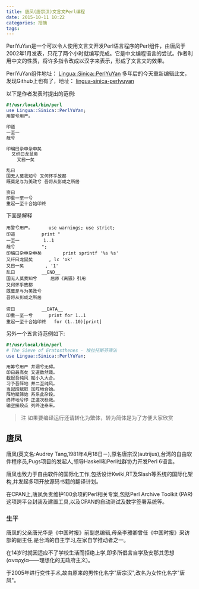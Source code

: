 ```yaml
---
title: 唐凤(唐宗汉)文言文Perl编程
date: 2015-10-11 10:22
categories: 拾摘
tags:
---
```

PerlYuYan是一个可以令人使用文言文开发Perl语言程序的Perl组件，由唐凤于2002年1月发表，只花了两个小时就编写完成。它是中文编程语言的尝试。作者利用中文的性质，将许多指令改成以汉字来表示，形成了文言文的效果。

<!-- more -->

PerlYuYan组件地址：
[Lingua::Sinica::PerlYuYan](https://metacpan.org/release/AUTRIJUS/Lingua-Sinica-PerlYuYan-0.03)
多年后的今天重新编辑此文，发现Github上也有了，地址：
[lingua-sinica-perlyuyan](https://github.com/audreyt/lingua-sinica-perlyuyan)

以下是作者发表时提出的范例:
```perl
#!/usr/local/bin/perl
use Lingua::Sinica::PerlYuYan;
用警兮用严。

印道
一至一
哉兮

印编曰杂申杂申矣
  又纤曰龙鼠矣
    又曰一矣

乱曰
国无人莫我知兮 又何怀乎故都
既莫足与为美政兮 吾将从彭咸之所居

资曰
印重一至一兮
重起一至十合始印终
```

下面是解释
```
用警兮用严。 		use warnings; use strict;
印道 			print "
一至一			1..1
哉兮 			";
印编曰杂申杂申矣		print sprintf '%s %s'
又纤曰龙鼠矣 		, lc 'ok'
又曰一矣 		, '1'
乱曰 			__END__
国无人莫我知兮		屈原《离骚》引用
又何怀乎故都		
既莫足与为美政兮
吾将从彭咸之所居

资曰			__DATA__
印重一至一兮		print for 1..1
重起一至十合始印终	for (1..10)[print]
```

另外一个五言诗范例如下:
```perl
#!/usr/local/bin/perl
# The Sieve of Eratosthenes - 埃拉托斯芬筛法
use Lingua::Sinica::PerlYuYan;

用筹兮用严 井涸兮无碍。
印曰最高矣 又道数然哉。
截起吾纯风 赋小入大合。
习予吾阵地 并二至纯风。
当起段赋取 加阵地合始。
阵地赋筛始 系系此杂段。
终阵地兮印 正道次标哉。
输空接段点 列终注泰来。
```
>注
如果要编译运行还请转化为繁体，转为简体是为了方便大家欣赏

## 唐凤
唐凤(英文名:Audrey Tang,1981年4月18日－),原名唐宗汉(autrijus),台湾的自由软件程序员,Pugs项目的发起人,领导Haskell和Perl社群协力开发Perl 6语言。

唐凤也致力于自由软件的国际化工作,包括设计Kwiki,RT及Slash等系统的国际化架构,并发起多项开放源码书籍的翻译计划。

在CPAN上,唐凤负责维护100余项的Perl相关专案,包括Perl Archive Toolkit (PAR) 这项跨平台封装及建置工具,以及CPAN的自动测试及数字签署系统等。

### 生平
唐凤的父亲唐光华是《中国时报》前副总编辑,母亲李雅卿曾任《中国时报》采访部的副主任,是台湾的自主学习,在家自学推动者之一。

在14岁时就因适应不了学校生活而拒绝上学,即多所倡言自学及安那其思想(αναρχία——理想化的无政府主义)。

于2005年进行变性手术,故由原来的男性化名字"唐宗汉",改名为女性化名字"唐凤"。
